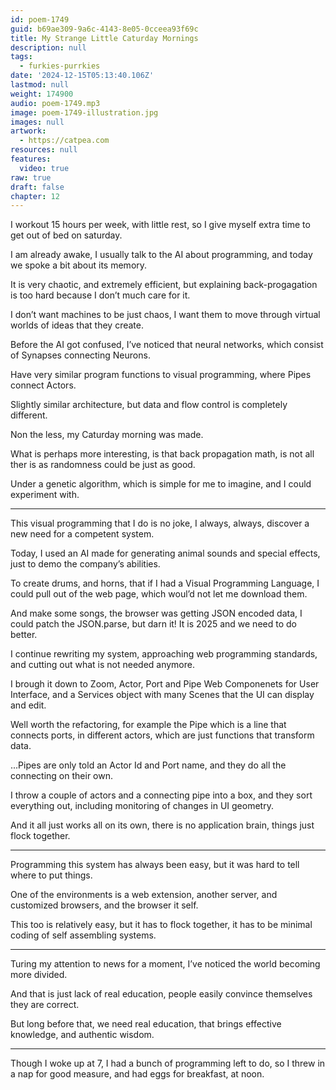 ```yaml
---
id: poem-1749
guid: b69ae309-9a6c-4143-8e05-0cceea93f69c
title: My Strange Little Caturday Mornings
description: null
tags:
  - furkies-purrkies
date: '2024-12-15T05:13:40.106Z'
lastmod: null
weight: 174900
audio: poem-1749.mp3
image: poem-1749-illustration.jpg
images: null
artwork:
  - https://catpea.com
resources: null
features:
  video: true
raw: true
draft: false
chapter: 12
---
```


I workout 15 hours per week, with little rest,
so I give myself extra time to get out of bed on saturday.

I am already awake, I usually talk to the AI about programming,
and today we spoke a bit about its memory.

It is very chaotic, and extremely efficient,
but explaining back-progagation is too hard because I don’t much care for it.

I don’t want machines to be just chaos,
I want them to move through virtual worlds of ideas that they create.

Before the AI got confused, I’ve noticed that neural networks,
which consist of Synapses connecting Neurons.

Have very similar program functions to visual programming,
where Pipes connect Actors.

Slightly similar architecture,
but data and flow control is completely different.

Non the less,
my Caturday morning was made.

What is perhaps more interesting, is that back propagation math,
is not all ther is as randomness could be just as good.

Under a genetic algorithm, which is simple for me to imagine,
and I could experiment with.

---

This visual programming that I do is no joke,
I always, always, discover a new need for a competent system.

Today, I used an AI made for generating animal sounds and special effects,
just to demo the company’s abilities.

To create drums, and horns, that if I had a Visual Programming Language,
I could pull out of the web page, which woul’d not let me download them.

And make some songs, the browser was getting JSON encoded data,
I could patch the JSON.parse, but darn it! It is 2025 and we need to do better.

I continue rewriting my system, approaching web programming standards,
and cutting out what is not needed anymore.

I brough it down to Zoom, Actor, Port and Pipe Web Componenets for User Interface,
and a Services object with many Scenes that the UI can display and edit.

Well worth the refactoring, for example the Pipe which is a line that connects ports,
in different actors, which are just functions that transform data.

...Pipes are only told an Actor Id and Port name,
and they do all the connecting on their own.

I throw a couple of actors and a connecting pipe into a box,
and they sort everything out, including monitoring of changes in UI geometry.

And it all just works all on its own,
there is no application brain, things just flock together.

---

Programming this system has always been easy,
but it was hard to tell where to put things.

One of the environments is a web extension,
another server, and customized browsers, and the browser it self.

This too is relatively easy, but it has to flock together,
it has to be minimal coding of self assembling systems.

---

Turing my attention to news for a moment,
I’ve noticed the world becoming more divided.

And that is just lack of real education,
people easily convince themselves they are correct.

But long before that, we need real education,
that brings effective knowledge, and authentic wisdom.

---

Though I woke up at 7, I had a bunch of programming left to do,
so I threw in a nap for good measure, and had eggs for breakfast, at noon.
